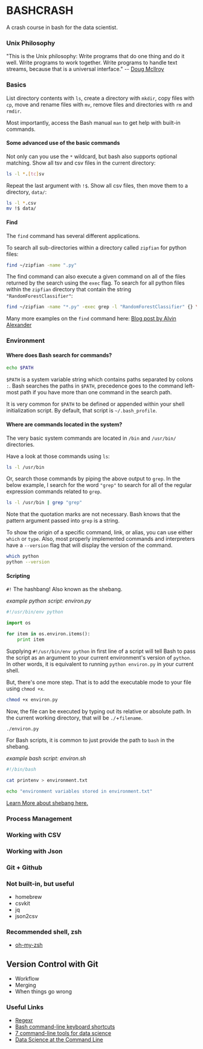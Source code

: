BASHCRASH
===

A crash course in bash for the data scientist.


### Unix Philosophy

"This is the Unix philosophy: Write programs that do one thing and do it well. Write programs to work together. Write programs to handle text streams, because that is a universal interface." -- [Doug McIlroy](http://www.faqs.org/docs/artu/ch01s06.html)


### Basics

List directory contents with `ls`, create a directory with `mkdir`, copy files with `cp`, move and rename files with `mv`, remove files and directories with `rm` and `rmdir`.

Most importantly, access the Bash manual `man` to get help with built-in commands.


#### Some advanced use of the basic commands

Not only can you use the `*` wildcard, but bash also supports optional matching. Show all tsv and csv files in the current directory:

```bash
ls -l *.[tc]sv
```

Repeat the last argument with `!$`. Show all csv files, then move them to a directory, `data/`:

```bash
ls -l *.csv
mv !$ data/
```

#### Find

The `find` command has several different applications. 

To search all sub-directories within a directory called `zipfian` for python files:

```bash
find ~/zipfian -name ".py"
```

The find command can also execute a given command on all of the files returned by the search using the `exec` flag. To search for all python files within the `zipfian` directory that contain the string `"RandomForestClassifier"`:

```bash
find ~/zipfian -name "*.py" -exec grep -l "RandomForestClassifier" {} \;
```

Many more examples on the `find` command here: [Blog post by Alvin Alexander](http://alvinalexander.com/unix/edu/examples/find.shtml)


### Environment

#### Where does Bash search for commands?

```bash
echo $PATH
```

`$PATH` is a system variable string which contains paths separated by colons `:`. Bash searches the paths in `$PATH`, precedence goes to the command left-most path if you have more than one command in the search path. 

It is very common for `$PATH` to be defined or appended within your shell initialization script. By default, that script is `~/.bash_profile`. 

#### Where are commands located in the system?

The very basic system commands are located in `/bin` and `/usr/bin/` directories.

Have a look at those commands using `ls`:

```bash
ls -l /usr/bin
```

Or, search those commands by piping the above output to `grep`. In the below example, I search for the word `"grep"` to search for all of the regular expression commands related to `grep`.

```bash
ls -l /usr/bin | grep "grep"
```

Note that the quotation marks are not necessary. Bash knows that the pattern argument passed into `grep` is a string.

To show the origin of a specific command, link, or alias, you can use either `which` or `type`. Also, most properly implemented commands and interpreters have a `--version` flag that will display the version of the command.

```bash
which python
python --version
```

#### Scripting

`#!` The hashbang! Also known as the shebang.

_example python script: environ.py_

```python
#!/usr/bin/env python

import os

for item in os.environ.items():
    print item
```

Supplying `#!/usr/bin/env python` in first line of a script will tell Bash to pass the script as an argument to your current environment's version of `python`. In other words, it is equivalent to running `python environ.py` in your current shell.

But, there's one more step. That is to add the executable mode to your file using `chmod +x`.

```bash
chmod +x environ.py
```

Now, the file can be executed by typing out its relative or absolute path. In the current working directory, that will be `./`+`filename`.

```bash
./environ.py
```

For Bash scripts, it is common to just provide the path to `bash` in the shebang.

_example bash script: environ.sh_

```bash
#!/bin/bash

cat printenv > environment.txt

echo "environment variables stored in environment.txt"
```

[Learn More about shebang here.](http://en.wikipedia.org/wiki/Shebang_(Unix))


### Process Management

### Working with CSV

### Working with Json

### Git + Github


### Not built-in, but useful

- homebrew
- csvkit
- jq
- json2csv


### Recommended shell, zsh
- [oh-my-zsh](https://github.com/robbyrussell/oh-my-zsh)


## Version Control with Git

- Workflow
- Merging 
- When things go wrong


### Useful Links
- [Regexr](http://www.regexr.com/)
- [Bash command-line keyboard shortcuts](http://en.wikipedia.org/wiki/Bash_(Unix_shell)#Keyboard_shortcuts)
- [7 command-line tools for data science](http://jeroenjanssens.com/2013/09/19/seven-command-line-tools-for-data-science.html)
- [Data Science at the Command Line](http://datascienceatthecommandline.com/)
